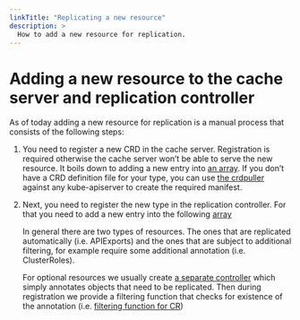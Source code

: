 ```yaml
---
linkTitle: "Replicating a new resource"
description: >
  How to add a new resource for replication.
---
```


# Adding a new resource to the cache server and replication controller

As of today adding a new resource for replication is a manual process that consists of the following steps:

1. You need to register a new CRD in the cache server. 
   Registration is required otherwise the cache server won’t be able to serve the new resource.
   It boils down to adding a new entry into [an array](https://github.com/kcp-dev/kcp/blob/53fdaf580d46686686871f77e4a629bc3c234051/pkg/cache/server/bootstrap/bootstrap.go#L46).
   If you don’t have a CRD definition file for your type, you can use [the crdpuller](https://github.com/kcp-dev/kcp/tree/53fdaf580d46686686871f77e4a629bc3c234051/cmd/crd-puller) against any kube-apiserver to create the required manifest.

2. Next, you need to register the new type in the replication controller.
   For that you need to add a new entry into the following [array](https://github.com/kcp-dev/kcp/blob/53fdaf580d46686686871f77e4a629bc3c234051/pkg/reconciler/cache/replication/replication_controller.go#L73)

   In general there are two types of resources.
   The ones that are replicated automatically (i.e. APIExports)
   and the ones that are subject to additional filtering, for example require some additional annotation (i.e. ClusterRoles).

   For optional resources we usually create [a separate controller](https://github.com/kcp-dev/kcp/blob/53fdaf580d46686686871f77e4a629bc3c234051/pkg/reconciler/tenancy/replicateclusterrole/replicateclusterrole_controller.go) which simply annotates objects that need to be replicated.
   Then during registration we provide a filtering function that checks for existence of the annotation (i.e. [filtering function for CR](https://github.com/kcp-dev/kcp/blob/53fdaf580d46686686871f77e4a629bc3c234051/pkg/reconciler/cache/replication/replication_controller.go#L130))
